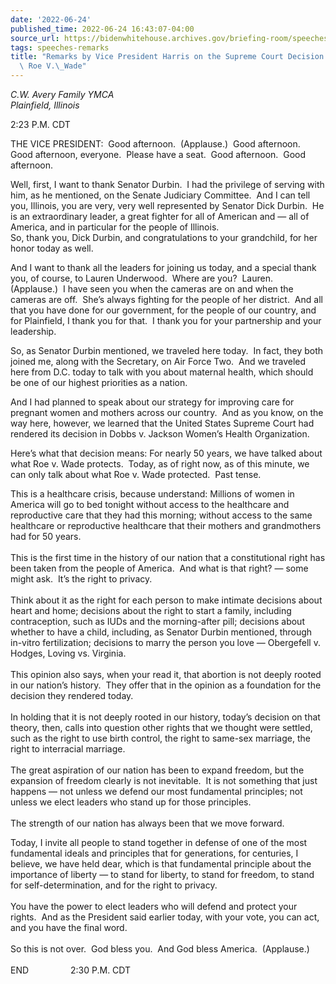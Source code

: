 ```yaml
---
date: '2022-06-24'
published_time: 2022-06-24 16:43:07-04:00
source_url: https://bidenwhitehouse.archives.gov/briefing-room/speeches-remarks/2022/06/24/remarks-by-vice-president-harris-on-the-supreme-court-decision-to-overturn-roe-v-wade/
tags: speeches-remarks
title: "Remarks by Vice President Harris on the Supreme Court Decision to Overturn\
  \ Roe V.\_Wade"
---
```

 
*C.W. Avery Family YMCA  
*Plainfield, Illinois**

2:23 P.M. CDT  
  
THE VICE PRESIDENT:  Good afternoon.  (Applause.)  Good afternoon.  Good
afternoon, everyone.  Please have a seat.  Good afternoon.  Good
afternoon.  
  
Well, first, I want to thank Senator Durbin.  I had the privilege of
serving with him, as he mentioned, on the Senate Judiciary Committee. 
And I can tell you, Illinois, you are very, very well represented by
Senator Dick Durbin.  He is an extraordinary leader, a great fighter for
all of American and — all of America, and in particular for the people
of Illinois.  
So, thank you, Dick Durbin, and congratulations to your grandchild, for
her honor today as well.   
  
And I want to thank all the leaders for joining us today, and a special
thank you, of course, to Lauren Underwood.  Where are you?  Lauren. 
(Applause.)  I have seen you when the cameras are on and when the
cameras are off.  She’s always fighting for the people of her district. 
And all that you have done for our government, for the people of our
country, and for Plainfield, I thank you for that.  I thank you for your
partnership and your leadership.  
  
So, as Senator Durbin mentioned, we traveled here today.  In fact, they
both joined me, along with the Secretary, on Air Force Two.  And we
traveled here from D.C. today to talk with you about maternal health,
which should be one of our highest priorities as a nation.  
  
And I had planned to speak about our strategy for improving care for
pregnant women and mothers across our country.  And as you know, on the
way here, however, we learned that the United States Supreme Court had
rendered its decision in Dobbs v. Jackson Women’s Health Organization.  
  
Here’s what that decision means: For nearly 50 years, we have talked
about what Roe v. Wade protects.  Today, as of right now, as of this
minute, we can only talk about what Roe v. Wade protected.  Past
tense.   
  
This is a healthcare crisis, because understand: Millions of women in
America will go to bed tonight without access to the healthcare and
reproductive care that they had this morning; without access to the same
healthcare or reproductive healthcare that their mothers and
grandmothers had for 50 years.  
   
This is the first time in the history of our nation that a
constitutional right has been taken from the people of America.  And
what is that right? — some might ask.  It’s the right to privacy.  
   
Think about it as the right for each person to make intimate decisions
about heart and home; decisions about the right to start a family,
including contraception, such as IUDs and the morning-after pill;
decisions about whether to have a child, including, as Senator Durbin
mentioned, through in-vitro fertilization; decisions to marry the person
you love — Obergefell v. Hodges, Loving vs. Virginia.  
   
This opinion also says, when your read it, that abortion is not deeply
rooted in our nation’s history.  They offer that in the opinion as a
foundation for the decision they rendered today.  
   
In holding that it is not deeply rooted in our history, today’s decision
on that theory, then, calls into question other rights that we thought
were settled, such as the right to use birth control, the right to
same-sex marriage, the right to interracial marriage.  
   
The great aspiration of our nation has been to expand freedom, but the
expansion of freedom clearly is not inevitable.  It is not something
that just happens — not unless we defend our most fundamental
principles; not unless we elect leaders who stand up for those
principles.  
   
The strength of our nation has always been that we move forward.   
  
Today, I invite all people to stand together in defense of one of the
most fundamental ideals and principles that for generations, for
centuries, I believe, we have held dear, which is that fundamental
principle about the importance of liberty — to stand for liberty, to
stand for freedom, to stand for self-determination, and for the right to
privacy.  
   
You have the power to elect leaders who will defend and protect your
rights.  And as the President said earlier today, with your vote, you
can act, and you have the final word.   
   
So this is not over.  God bless you.  And God bless America. 
(Applause.)  
   
END                 2:30 P.M. CDT
